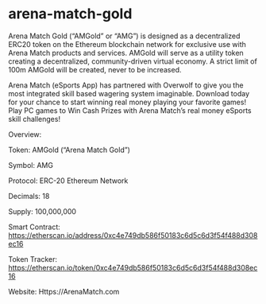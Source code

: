 # arena-match-gold
Arena Match Gold (“AMGold” or “AMG”) is designed as a decentralized ERC20 token on the Ethereum blockchain network for exclusive use with Arena Match products and services. AMGold will serve as a utility token creating a decentralized, community-driven virtual economy. A strict limit of 100m AMGold will be created, never to be increased.

Arena Match (eSports App) has partnered with Overwolf to give you the most integrated skill based wagering system imaginable. Download today for your chance to start winning real money playing your favorite games! Play PC games to Win Cash Prizes with Arena Match’s real money eSports skill challenges!

Overview: 

Token: AMGold (“Arena Match Gold”)

Symbol: AMG

Protocol: ERC-20 Ethereum Network

Decimals: 18

Supply: 100,000,000

Smart Contract: https://etherscan.io/address/0xc4e749db586f50183c6d5c6d3f54f488d308ec16 

Token Tracker: https://etherscan.io/token/0xc4e749db586f50183c6d5c6d3f54f488d308ec16

Website: Https://ArenaMatch.com
